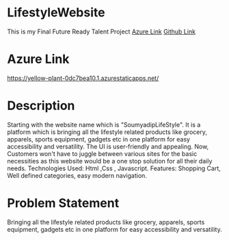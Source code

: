 # LifestyleWebsite
This is my Final Future Ready Talent Project 
<a href="https://yellow-plant-0dc7bea10.1.azurestaticapps.net/">Azure Link</a> <a href="https://soumyadip1245.github.io/LifestyleWebsite/">Github Link</a>


# Azure Link
https://yellow-plant-0dc7bea10.1.azurestaticapps.net/
# Description
Starting with the website name which is "SoumyadipLifeStyle". It is a platform which is bringing all the lifestyle related products like grocery, apparels, sports equipment, gadgets etc in one platform for easy accessibility and versatility. The UI is user-friendly and appealing. Now, Customers won't have to juggle between various sites for the basic necessities as this website would be a one stop solution for all their daily needs. Technologies Used: Html ,Css , Javascript. Features: Shopping Cart, Well defined categories, easy modern navigation.
# Problem Statement
Bringing all the lifestyle related products like grocery, apparels, sports equipment, gadgets etc in one platform for easy accessibility and versatility.
